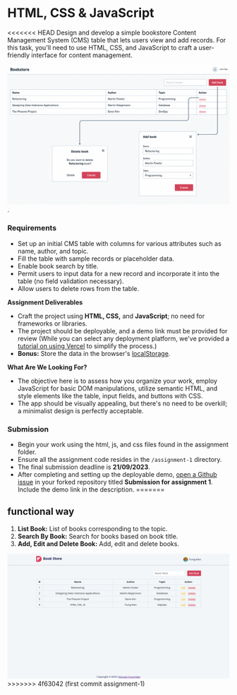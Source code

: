 # HTML, CSS & JavaScript

<<<<<<< HEAD
Design and develop a simple bookstore Content Management System (CMS) table that lets users view and add records. For this task, you'll need to use HTML, CSS, and JavaScript to craft a user-friendly interface for content management.

![bookstore preview](../assets/bookstore-basic.png).

### **Requirements**

- Set up an initial CMS table with columns for various attributes such as name, author, and topic.
- Fill the table with sample records or placeholder data.
- Enable book search by title.
- Permit users to input data for a new record and incorporate it into the table (no field validation necessary).
- Allow users to delete rows from the table.

**Assignment Deliverables**

- Craft the project using **HTML, CSS,** and **JavaScript**; no need for frameworks or libraries.
- The project should be deployable, and a demo link must be provided for review (While you can select any deployment platform, we've provided a [tutorial on using Vercel](https://dwarves.notion.site/Steps-to-Deploy-Your-Assignments-Using-Vercel-cff73a5fe1024e47a4f512bbb7f93c19) to simplify the process.)
- **Bonus:** Store the data in the browser's [localStorage](https://developer.mozilla.org/en-US/docs/Web/API/Window/localStorage).

**What Are We Looking For?**

- The objective here is to assess how you organize your work, employ JavaScript for basic DOM manipulations, utilize semantic HTML, and style elements like the table, input fields, and buttons with CSS.
- The app should be visually appealing, but there's no need to be overkill; a minimalist design is perfectly acceptable.

### Submission

- Begin your work using the html, js, and css files found in the assignment folder.
- Ensure all the assignment code resides in the `/assignment-1` directory.
- The final submission deadline is **21/09/2023**.
- After completing and setting up the deployable demo, [open a Github issue](https://docs.github.com/en/issues/tracking-your-work-with-issues/creating-an-issue) in your forked repository titled **Submission for assignment 1**. Include the demo link in the description.
=======
## functional way

1. **List Book:** List of books corresponding to the topic.
2. **Search By Book:** Search for books based on book title.
3. **Add, Edit and Delete Book:** Add, edit and delete books.

<img src="./assets/assignment-1.png" width="1200" alt="assignment-1_TrungKien" />
>>>>>>> 4f63042 (first commit assignment-1)
